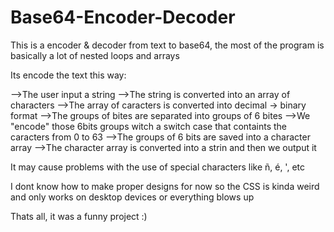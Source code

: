 # Base64-Encoder-Decoder
This is a encoder & decoder from text to base64,
the most of the program is basically a lot of nested loops and arrays

Its encode the text this way:

-->The user input a string
-->The string is converted into an array of characters
-->The array of caracters is converted into decimal -> binary format
-->The groups of bites are separated into groups of 6 bites
-->We "encode" those 6bits groups witch a switch case that containts the caracters from 0 to 63
-->The groups of 6 bits are saved into a character array
-->The character array is converted into a strin and then we output it

It may cause problems with the use of special characters like ñ, é, ', etc

I dont know how to make proper designs for now so the CSS is kinda weird and only works on desktop devices or everything blows up

Thats all, it was a funny project :)
